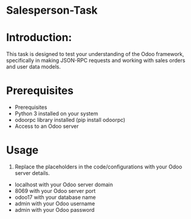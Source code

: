 # Salesperson-Task
# Introduction:
This task is designed to test your understanding of the Odoo framework, specifically in making JSON-RPC requests and working with sales orders and user data models.
# Prerequisites
- Prerequisites
- Python 3 installed on your system
- odoorpc library installed (pip install odoorpc)
- Access to an Odoo server
# Usage
1. Replace the placeholders in the code/configurations with your Odoo server details.

- localhost with your Odoo server domain
- 8069 with your Odoo server port
- odoo17 with your database name
- admin with your Odoo username
- admin with your Odoo password

